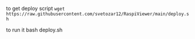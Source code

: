 to get deploy script
`wget https://raw.githubusercontent.com/svetozar12/RaspiViewer/main/deploy.sh`

to run it bash deploy.sh

 <!-- docker buildx build --platform linux/amd64,linux/arm64 -t sgospodinov02/device_script:latest --push . -->
